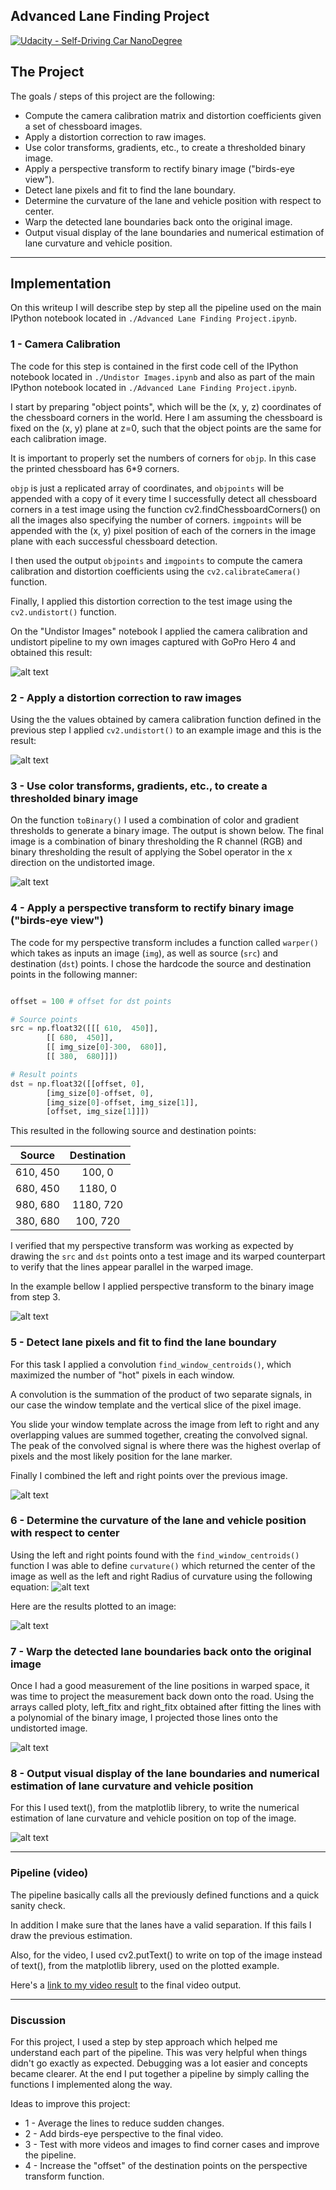 ## Advanced Lane Finding Project
[![Udacity - Self-Driving Car NanoDegree](https://s3.amazonaws.com/udacity-sdc/github/shield-carnd.svg)](http://www.udacity.com/drive)

The Project
---

The goals / steps of this project are the following:

* Compute the camera calibration matrix and distortion coefficients given a set of chessboard images.
* Apply a distortion correction to raw images.
* Use color transforms, gradients, etc., to create a thresholded binary image.
* Apply a perspective transform to rectify binary image ("birds-eye view").
* Detect lane pixels and fit to find the lane boundary.
* Determine the curvature of the lane and vehicle position with respect to center.
* Warp the detected lane boundaries back onto the original image.
* Output visual display of the lane boundaries and numerical estimation of lane curvature and vehicle position.

---

[//]: # (Image References)

[image1]: ./examples/gopro.png "Undistorted"
[image2]: ./examples/undistorted.png "Example image undistorted"
[image3]: ./examples/binary.png "Binary Example"
[image4]: ./examples/top_down.png "Warp Example"
[image5]: ./examples/fitted.png "Fit Visual"
[image6]: ./examples/curvature.png "Curvature"
[image7]: ./examples/warp_back.png "Warp the detected lane boundaries back"
[image8]: ./examples/output_curvature.png "Output curvature"
[image9]: ./examples/formula.png "Equation"
[video1]: ./project_video_result.mp4 "Video"

## Implementation

On this writeup I will describe step by step all the pipeline used on the main IPython notebook located in `./Advanced Lane Finding Project.ipynb`.

### 1 - Camera Calibration

The code for this step is contained in the first code cell of the IPython notebook located in `./Undistor Images.ipynb` and also as part of the main IPython notebook located in `./Advanced Lane Finding Project.ipynb`.  

I start by preparing "object points", which will be the (x, y, z) coordinates of the chessboard corners in the world. Here I am assuming the chessboard is fixed on the (x, y) plane at z=0, such that the object points are the same for each calibration image.

It is important to properly set the numbers of corners for `objp`. In this case the printed chessboard has 6*9 corners.

`objp` is just a replicated array of coordinates, and `objpoints` will be appended with a copy of it every time I successfully detect all chessboard corners in a test image using the function cv2.findChessboardCorners() on all the images also specifying the number of corners. `imgpoints` will be appended with the (x, y) pixel position of each of the corners in the image plane with each successful chessboard detection.  

I then used the output `objpoints` and `imgpoints` to compute the camera calibration and distortion coefficients using the `cv2.calibrateCamera()` function.  

Finally, I applied this distortion correction to the test image using the `cv2.undistort()` function.

On the "Undistor Images" notebook I applied the camera calibration and undistort pipeline to my own images captured with GoPro Hero 4 and obtained this result:

![alt text][image1]

### 2 - Apply a distortion correction to raw images

Using the the values obtained by camera calibration function defined in the previous step I applied `cv2.undistort()` to an example image and this is the result:

![alt text][image2]

### 3 - Use color transforms, gradients, etc., to create a thresholded binary image

On the function `toBinary()` I used a combination of color and gradient thresholds to generate a binary image. The output is shown below. The final image is a combination of binary thresholding the R channel (RGB) and binary thresholding the result of applying the Sobel operator in the x direction on the undistorted image.

![alt text][image3]

### 4 - Apply a perspective transform to rectify binary image ("birds-eye view")

The code for my perspective transform includes a function called `warper()` which takes as inputs an image (`img`), as well as source (`src`) and destination (`dst`) points.  I chose the hardcode the source and destination points in the following manner:

```python

offset = 100 # offset for dst points

# Source points
src = np.float32([[[ 610,  450]],
		[[ 680,  450]],
		[[ img_size[0]-300,  680]],
		[[ 380,  680]]])

# Result points        
dst = np.float32([[offset, 0],
		[img_size[0]-offset, 0],
		[img_size[0]-offset, img_size[1]],
		[offset, img_size[1]]])
```

This resulted in the following source and destination points:

| Source        | Destination   |
|:-------------:|:-------------:|
| 610, 450      | 100, 0        |
| 680, 450      | 1180, 0       |
| 980, 680      | 1180, 720     |
| 380, 680      | 100, 720      |

I verified that my perspective transform was working as expected by drawing the `src` and `dst` points onto a test image and its warped counterpart to verify that the lines appear parallel in the warped image.

In the example bellow I applied perspective transform to the binary image from step 3.

![alt text][image4]

### 5 - Detect lane pixels and fit to find the lane boundary

For this task I applied a convolution `find_window_centroids()`, which maximized the number of "hot" pixels in each window.

A convolution is the summation of the product of two separate signals, in our case the window template and the vertical slice of the pixel image.

You slide your window template across the image from left to right and any overlapping values are summed together, creating the convolved signal. The peak of the convolved signal is where there was the highest overlap of pixels and the most likely position for the lane marker.

Finally I combined the left and right points over the previous image.

![alt text][image5]

### 6 - Determine the curvature of the lane and vehicle position with respect to center

Using the left and right points found with the `find_window_centroids()` function I was able to define `curvature()` which returned the center of the image as well as the left and right Radius of curvature using the following equation:
![alt text][image9]

Here are the results plotted to an image:

![alt text][image6]

### 7 - Warp the detected lane boundaries back onto the original image

Once I had a good measurement of the line positions in warped space, it was time to project the measurement back down onto the road. Using the arrays called ploty, left_fitx and right_fitx obtained after fitting the lines with a polynomial of the binary image, I projected those lines onto the undistorted image.

![alt text][image7]

### 8 - Output visual display of the lane boundaries and numerical estimation of lane curvature and vehicle position

For this I used text(), from the matplotlib librery, to write the numerical estimation of lane curvature and vehicle position on top of the image.

![alt text][image8]

---

### Pipeline (video)

The pipeline basically calls all the previously defined functions and a quick sanity check.

In addition I make sure that the lanes have a valid separation. If this fails I draw the previous estimation.

Also, for the video, I used cv2.putText() to write on top of the image instead of text(), from the matplotlib librery, used on the plotted example.

Here's a [link to my video result](./project_video_result.mp4) to the final video output.

---

### Discussion

For this project, I used a step by step approach which helped me understand each part of the pipeline. This was very helpful when things didn't go exactly as expected. Debugging was a lot easier and concepts became clearer. At the end I put together a pipeline by simply calling the functions I implemented along the way.

Ideas to improve this project:
* 1 - Average the lines to reduce sudden changes.
* 2 - Add birds-eye perspective to the final video.
* 3 - Test with more videos and images to find corner cases and improve the pipeline.
* 4 - Increase the "offset" of the destination points on the perspective transform function.
